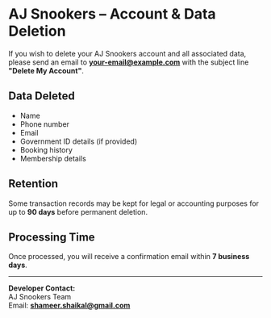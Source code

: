 # AJ Snookers – Account & Data Deletion

If you wish to delete your AJ Snookers account and all associated data, please send an email to **your-email@example.com** with the subject line **"Delete My Account"**.

## Data Deleted
- Name  
- Phone number  
- Email  
- Government ID details (if provided)  
- Booking history  
- Membership details  

## Retention
Some transaction records may be kept for legal or accounting purposes for up to **90 days** before permanent deletion.

## Processing Time
Once processed, you will receive a confirmation email within **7 business days**.

---

**Developer Contact:**  
AJ Snookers Team  
Email: **shameer.shaikal@gmail.com**

